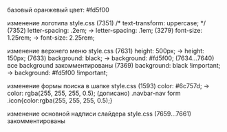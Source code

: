 базовый оранжевый цвет: #fd5f00

изменение логотипа
style.css
  (7351) /* text-transform: uppercase; */
  (7352) letter-spacing: .2em; -> letter-spacing: .1em;
  (3279) font-size: 1.25rem; -> font-size: 2.25rem;

изменение верхнего меню
style.css
  (7631) height: 500px; -> height: 150px;
  (7633) background: black; -> background: #fd5f00;
  (7634...7640) все background закомментированы
  (7369) background: black !important; -> background: #fd5f00 !important;

изменение формы поиска в шапке
style.css
  (1593) color: #6c757d; -> color: rgba(255, 255, 255, 0.5);
  (дописано) .navbar-nav form .icon{color:rgba(255, 255, 255, 0.5);}

изменение основной надписи слайдера
style.css
  (7659...7661) закомментированы

